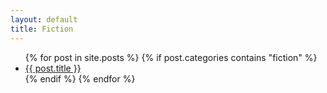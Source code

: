 ```yaml
---
layout: default
title: Fiction
---
```


<ul>
  {% for post in site.posts %}
    {% if post.categories contains "fiction" %}
      <li><a href="{{ post.url }}">{{ post.title }}</a></li>
    {% endif %}
  {% endfor %}
</ul>
